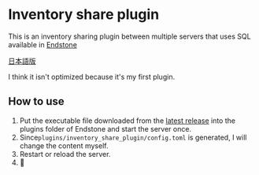 # Inventory share plugin
This is an inventory sharing plugin between multiple servers that uses SQL available in [Endstone](https://github.com/EndstoneMC/endstone "Endstone")

[日本語版](https://github.com/Kuma3mccm/inventory-share-plugin/blob/master/README_JP.md)

I think it isn't optimized because it's my first plugin.

## How to use
1. Put the executable file downloaded from the [latest release](https://github.com/Kuma3mccm/inventory-share-plugin/releases/latest) into the plugins folder of Endstone and start the server once.
2. Since`plugins/inventory_share_plugin/config.toml` is generated, I will change the content myself.
3. Restart or reload the server.
4. :partying_face: 
